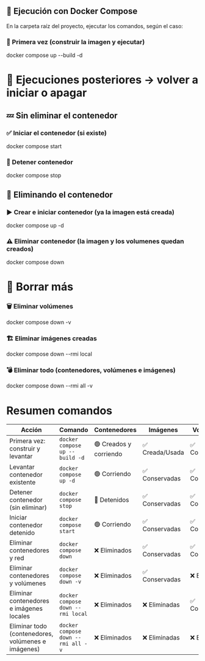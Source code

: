 ## 🐳 Ejecución con Docker Compose
En la carpeta raíz del proyecto, ejecutar los comandos, según el caso:

### 🚀 Primera vez (construir la imagen y ejecutar)
docker compose up --build -d

# 🔁 Ejecuciones posteriores -> volver a iniciar o apagar
## 💤 Sin eliminar el contenedor
### ✅ Iniciar el contenedor (si existe)
docker compose start

### 🛑 Detener contenedor
docker compose stop

## 🧹 Eliminando el contenedor
### ▶️ Crear e iniciar contenedor (ya la imagen está creada)
docker compose up -d

### ⚠️ Eliminar contenedor (la imagen y los volumenes quedan creados)
docker compose down

# 🧩 Borrar más

### 🗑️ Eliminar volúmenes
docker compose down -v

### 🏗️ Eliminar imágenes creadas
docker compose down --rmi local

### 💣 Eliminar todo (contenedores, volúmenes e imágenes)
docker compose down --rmi all -v

# Resumen comandos
| Acción                                             | Comando                            | Contenedores           | Imágenes       | Volúmenes     | Emoji |
| -------------------------------------------------- | ---------------------------------- | ---------------------- | -------------- | ------------- | ----- |
| Primera vez: construir y levantar                  | `docker compose up --build -d`     | 🟢 Creados y corriendo | ✅ Creada/Usada | ✅ Conservados | 🚀    |
| Levantar contenedor existente                      | `docker compose up -d`             | 🟢 Corriendo           | ✅ Conservadas  | ✅ Conservados | ▶️    |
| Detener contenedor (sin eliminar)                  | `docker compose stop`              | 🔴 Detenidos           | ✅ Conservadas  | ✅ Conservados | ⏸️    |
| Iniciar contenedor detenido                        | `docker compose start`             | 🟢 Corriendo           | ✅ Conservadas  | ✅ Conservados | ✅     |
| Eliminar contenedores y red                        | `docker compose down`              | ❌ Eliminados           | ✅ Conservadas  | ✅ Conservados | ⚠️    |
| Eliminar contenedores y volúmenes                  | `docker compose down -v`           | ❌ Eliminados           | ✅ Conservadas  | ❌ Eliminados  | 🗑️   |
| Eliminar contenedores e imágenes locales           | `docker compose down --rmi local`  | ❌ Eliminados           | ❌ Eliminadas   | ✅ Conservados | 🏗️   |
| Eliminar todo (contenedores, volúmenes e imágenes) | `docker compose down --rmi all -v` | ❌ Eliminados           | ❌ Eliminadas   | ❌ Eliminados  | 💣    |
